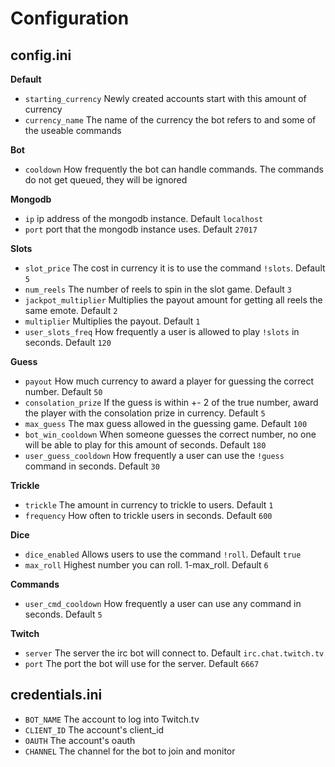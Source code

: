 # Configuration

## config.ini

 **Default**
 
 * `starting_currency` Newly created accounts start with this amount of 
 currency
 * `currency_name` The name of the currency the bot refers to and some of the
  useable commands
  
  **Bot**
  
  * `cooldown` How frequently the bot can handle commands. The commands do 
  not get queued, they will be ignored
  
  **Mongodb**
  
  * `ip` ip address of the mongodb instance. Default `localhost`
  * `port` port that the mongodb instance uses. Default `27017`
  
  **Slots**
  
  * `slot_price` The cost in currency it is to use the command `!slots`. 
  Default `5`
  * `num_reels` The number of reels to spin in the slot game. Default `3`
  * `jackpot_multiplier` Multiplies the payout amount for getting all reels 
  the same emote. Default `2`
  * `multiplier` Multiplies the payout. Default `1`
  * `user_slots_freq` How frequently a user is allowed to play `!slots` in 
  seconds. Default `120`
  
  **Guess**
  
  * `payout` How much currency to award a player for guessing the correct 
  number. Default `50`
  * `consolation_prize` If the guess is within +- 2 of the true number, award
   the player with the consolation prize in currency. Default `5`
  * `max_guess` The max guess allowed in the guessing game. 
   Default `100`
  * `bot_win_cooldown` When someone guesses the correct number, no one will 
  be able to play for this amount of seconds. Default `180`
  * `user_guess_cooldown` How frequently a user can use the `!guess` command 
  in seconds. Default `30`
  
  **Trickle**
  
  * `trickle` The amount in currency to trickle to users. Default `1`
  * `frequency` How often to trickle users in seconds. Default `600`
  
  **Dice**
  
  * `dice_enabled` Allows users to use the command `!roll`. Default `true`
  * `max_roll` Highest number you can roll. 1-max_roll. Default `6`
  
  **Commands**
  
  * `user_cmd_cooldown` How frequently a user can use any command in seconds. 
  Default `5`
  
  **Twitch**
  
  * `server` The server the irc bot will connect to. Default `irc.chat.twitch.tv`
  * `port` The port the bot will use for the server. Default `6667` 
  
 ## credentials.ini
 
 * `BOT_NAME` The account to log into Twitch.tv
 * `CLIENT_ID` The account's client_id
 * `OAUTH` The account's oauth
 * `CHANNEL` The channel for the bot to join and monitor